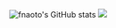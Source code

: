 ![fnaoto's GitHub stats](https://github-readme-stats.vercel.app/api?username=fnaoto&show_icons=true&count_private=true) 
![](https://github-readme-stats.vercel.app/api/top-langs/?username=fnaoto&layout=compact)
